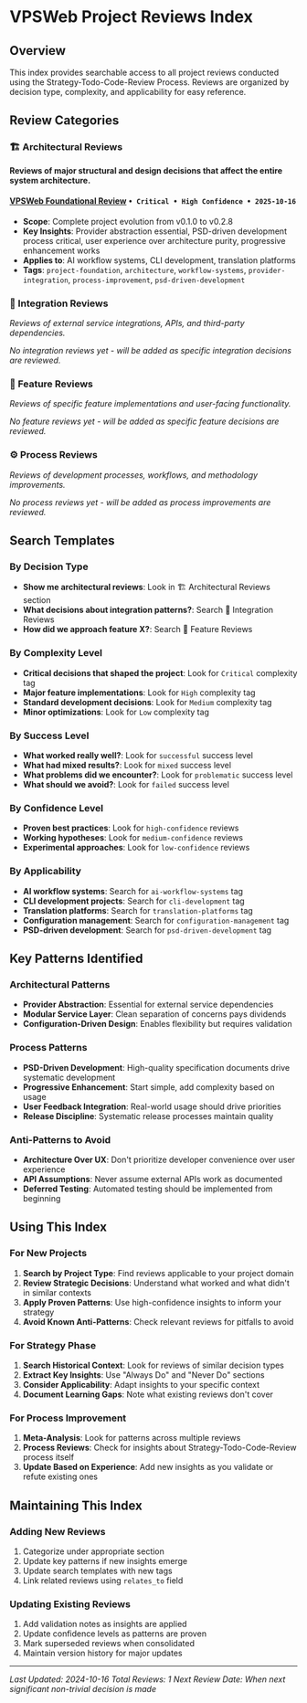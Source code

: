 # VPSWeb Project Reviews Index

## Overview
This index provides searchable access to all project reviews conducted using the Strategy-Todo-Code-Review Process. Reviews are organized by decision type, complexity, and applicability for easy reference.

## Review Categories

### 🏗️ Architectural Reviews
**Reviews of major structural and design decisions that affect the entire system architecture.**

#### [VPSWeb Foundational Review](2025/2025-10-16_vpsweb-foundational-review.md) `• Critical • High Confidence • 2025-10-16`
- **Scope**: Complete project evolution from v0.1.0 to v0.2.8
- **Key Insights**: Provider abstraction essential, PSD-driven development process critical, user experience over architecture purity, progressive enhancement works
- **Applies to**: AI workflow systems, CLI development, translation platforms
- **Tags**: `project-foundation`, `architecture`, `workflow-systems`, `provider-integration`, `process-improvement`, `psd-driven-development`

### 🔧 Integration Reviews
*Reviews of external service integrations, APIs, and third-party dependencies.*

*No integration reviews yet - will be added as specific integration decisions are reviewed.*

### 🚀 Feature Reviews
*Reviews of specific feature implementations and user-facing functionality.*

*No feature reviews yet - will be added as specific feature decisions are reviewed.*

### ⚙️ Process Reviews
*Reviews of development processes, workflows, and methodology improvements.*

*No process reviews yet - will be added as process improvements are reviewed.*

## Search Templates

### By Decision Type
- **Show me architectural reviews**: Look in 🏗️ Architectural Reviews section
- **What decisions about integration patterns?**: Search 🔧 Integration Reviews
- **How did we approach feature X?**: Search 🚀 Feature Reviews

### By Complexity Level
- **Critical decisions that shaped the project**: Look for `Critical` complexity tag
- **Major feature implementations**: Look for `High` complexity tag
- **Standard development decisions**: Look for `Medium` complexity tag
- **Minor optimizations**: Look for `Low` complexity tag

### By Success Level
- **What worked really well?**: Look for `successful` success level
- **What had mixed results?**: Look for `mixed` success level
- **What problems did we encounter?**: Look for `problematic` success level
- **What should we avoid?**: Look for `failed` success level

### By Confidence Level
- **Proven best practices**: Look for `high-confidence` reviews
- **Working hypotheses**: Look for `medium-confidence` reviews
- **Experimental approaches**: Look for `low-confidence` reviews

### By Applicability
- **AI workflow systems**: Search for `ai-workflow-systems` tag
- **CLI development projects**: Search for `cli-development` tag
- **Translation platforms**: Search for `translation-platforms` tag
- **Configuration management**: Search for `configuration-management` tag
- **PSD-driven development**: Search for `psd-driven-development` tag

## Key Patterns Identified

### Architectural Patterns
- **Provider Abstraction**: Essential for external service dependencies
- **Modular Service Layer**: Clean separation of concerns pays dividends
- **Configuration-Driven Design**: Enables flexibility but requires validation

### Process Patterns
- **PSD-Driven Development**: High-quality specification documents drive systematic development
- **Progressive Enhancement**: Start simple, add complexity based on usage
- **User Feedback Integration**: Real-world usage should drive priorities
- **Release Discipline**: Systematic release processes maintain quality

### Anti-Patterns to Avoid
- **Architecture Over UX**: Don't prioritize developer convenience over user experience
- **API Assumptions**: Never assume external APIs work as documented
- **Deferred Testing**: Automated testing should be implemented from beginning

## Using This Index

### For New Projects
1. **Search by Project Type**: Find reviews applicable to your project domain
2. **Review Strategic Decisions**: Understand what worked and what didn't in similar contexts
3. **Apply Proven Patterns**: Use high-confidence insights to inform your strategy
4. **Avoid Known Anti-Patterns**: Check relevant reviews for pitfalls to avoid

### For Strategy Phase
1. **Search Historical Context**: Look for reviews of similar decision types
2. **Extract Key Insights**: Use "Always Do" and "Never Do" sections
3. **Consider Applicability**: Adapt insights to your specific context
4. **Document Learning Gaps**: Note what existing reviews don't cover

### For Process Improvement
1. **Meta-Analysis**: Look for patterns across multiple reviews
2. **Process Reviews**: Check for insights about Strategy-Todo-Code-Review process itself
3. **Update Based on Experience**: Add new insights as you validate or refute existing ones

## Maintaining This Index

### Adding New Reviews
1. Categorize under appropriate section
2. Update key patterns if new insights emerge
3. Update search templates with new tags
4. Link related reviews using `relates_to` field

### Updating Existing Reviews
1. Add validation notes as insights are applied
2. Update confidence levels as patterns are proven
3. Mark superseded reviews when consolidated
4. Maintain version history for major updates

---

*Last Updated: 2024-10-16*
*Total Reviews: 1*
*Next Review Date: When next significant non-trivial decision is made*